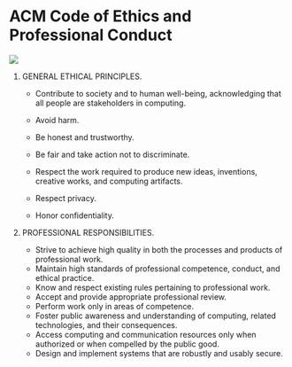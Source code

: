# ACM Code of Ethics and Professional Conduct 
<img src="https://cdn.analyticsvidhya.com/wp-content/uploads/2020/05/Python-Iterators-and-Generators.jpg" >

1. GENERAL ETHICAL PRINCIPLES.

    - Contribute to society and to human well-being, acknowledging that all people are stakeholders in computing.
    
    - Avoid harm.
    
    - Be honest and trustworthy.
    
    - Be fair and take action not to discriminate.
    
    - Respect the work required to produce new ideas, inventions, creative works, and computing artifacts.
    
    - Respect privacy.
    
    - Honor confidentiality.


2. PROFESSIONAL RESPONSIBILITIES.
    - Strive to achieve high quality in both the processes and products of professional work.
    - Maintain high standards of professional competence, conduct, and ethical practice.
    - Know and respect existing rules pertaining to professional work.
    - Accept and provide appropriate professional review.
    - Perform work only in areas of competence.
    - Foster public awareness and understanding of computing, related technologies, and their consequences.
    - Access computing and communication resources only when authorized or when compelled by the public good.
    - Design and implement systems that are robustly and usably secure.